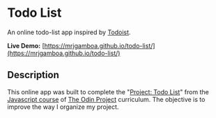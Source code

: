 # Todo List

An online todo-list app inspired by [Todoist](https://todoist.com/).

**Live Demo:** [https://mrjgamboa.github.io/todo-list/](https://mrjgamboa.github.io/todo-list/)

## Description

This online app was built to complete the "[Project: Todo List](https://www.theodinproject.com/paths/full-stack-javascript/courses/javascript/lessons/todo-list)" from the [Javascript course](https://www.theodinproject.com/paths/full-stack-javascript/courses/javascript) of [The Odin Project](https://www.theodinproject.com/) curriculum. The objective is to improve the way I organize my project.
